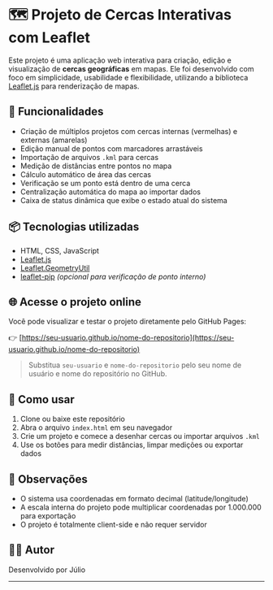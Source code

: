 # 🗺️ Projeto de Cercas Interativas com Leaflet

Este projeto é uma aplicação web interativa para criação, edição e visualização de **cercas geográficas** em mapas. Ele foi desenvolvido com foco em simplicidade, usabilidade e flexibilidade, utilizando a biblioteca [Leaflet.js](https://leafletjs.com/) para renderização de mapas.

## 🚀 Funcionalidades

- Criação de múltiplos projetos com cercas internas (vermelhas) e externas (amarelas)
- Edição manual de pontos com marcadores arrastáveis
- Importação de arquivos `.kml` para cercas
- Medição de distâncias entre pontos no mapa
- Cálculo automático de área das cercas
- Verificação se um ponto está dentro de uma cerca
- Centralização automática do mapa ao importar dados
- Caixa de status dinâmica que exibe o estado atual do sistema

## 📦 Tecnologias utilizadas

- HTML, CSS, JavaScript
- [Leaflet.js](https://leafletjs.com/)
- [Leaflet.GeometryUtil](https://github.com/makinacorpus/Leaflet.GeometryUtil)
- [leaflet-pip](https://github.com/mapbox/leaflet-pip) *(opcional para verificação de ponto interno)*

## 🌐 Acesse o projeto online

Você pode visualizar e testar o projeto diretamente pelo GitHub Pages:

👉 [https://seu-usuario.github.io/nome-do-repositorio](https://seu-usuario.github.io/nome-do-repositorio)

> Substitua `seu-usuario` e `nome-do-repositorio` pelo seu nome de usuário e nome do repositório no GitHub.

## 📁 Como usar

1. Clone ou baixe este repositório
2. Abra o arquivo `index.html` em seu navegador
3. Crie um projeto e comece a desenhar cercas ou importar arquivos `.kml`
4. Use os botões para medir distâncias, limpar medições ou exportar dados

## 📌 Observações

- O sistema usa coordenadas em formato decimal (latitude/longitude)
- A escala interna do projeto pode multiplicar coordenadas por 1.000.000 para exportação
- O projeto é totalmente client-side e não requer servidor

## 🧑‍💻 Autor

Desenvolvido por Júlio

---
